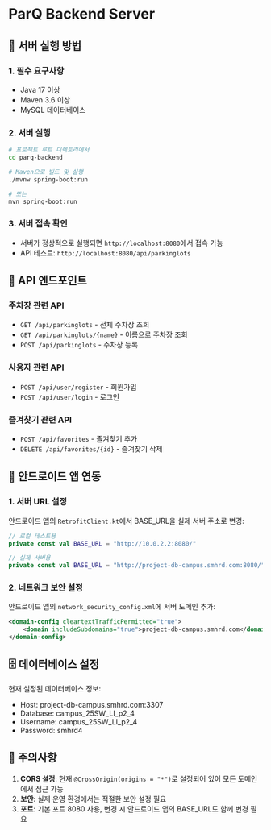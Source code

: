 # ParQ Backend Server

## 🚀 서버 실행 방법

### 1. 필수 요구사항
- Java 17 이상
- Maven 3.6 이상
- MySQL 데이터베이스

### 2. 서버 실행
```bash
# 프로젝트 루트 디렉토리에서
cd parq-backend

# Maven으로 빌드 및 실행
./mvnw spring-boot:run

# 또는
mvn spring-boot:run
```

### 3. 서버 접속 확인
- 서버가 정상적으로 실행되면 `http://localhost:8080`에서 접속 가능
- API 테스트: `http://localhost:8080/api/parkinglots`

## 📡 API 엔드포인트

### 주차장 관련 API
- `GET /api/parkinglots` - 전체 주차장 조회
- `GET /api/parkinglots/{name}` - 이름으로 주차장 조회
- `POST /api/parkinglots` - 주차장 등록

### 사용자 관련 API
- `POST /api/user/register` - 회원가입
- `POST /api/user/login` - 로그인

### 즐겨찾기 관련 API
- `POST /api/favorites` - 즐겨찾기 추가
- `DELETE /api/favorites/{id}` - 즐겨찾기 삭제

## 🔧 안드로이드 앱 연동

### 1. 서버 URL 설정
안드로이드 앱의 `RetrofitClient.kt`에서 BASE_URL을 실제 서버 주소로 변경:

```kotlin
// 로컬 테스트용
private const val BASE_URL = "http://10.0.2.2:8080/"

// 실제 서버용
private const val BASE_URL = "http://project-db-campus.smhrd.com:8080/"
```

### 2. 네트워크 보안 설정
안드로이드 앱의 `network_security_config.xml`에 서버 도메인 추가:

```xml
<domain-config cleartextTrafficPermitted="true">
    <domain includeSubdomains="true">project-db-campus.smhrd.com</domain>
</domain-config>
```

## 🗄️ 데이터베이스 설정

현재 설정된 데이터베이스 정보:
- Host: project-db-campus.smhrd.com:3307
- Database: campus_25SW_LI_p2_4
- Username: campus_25SW_LI_p2_4
- Password: smhrd4

## 📝 주의사항

1. **CORS 설정**: 현재 `@CrossOrigin(origins = "*")`로 설정되어 있어 모든 도메인에서 접근 가능
2. **보안**: 실제 운영 환경에서는 적절한 보안 설정 필요
3. **포트**: 기본 포트 8080 사용, 변경 시 안드로이드 앱의 BASE_URL도 함께 변경 필요 